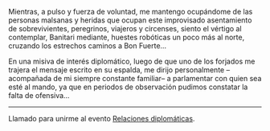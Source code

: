 Mientras, a pulso y fuerza de voluntad, me mantengo ocupándome de las personas malsanas y heridas que ocupan este improvisado asentamiento de sobrevivientes, peregrinos, viajeros y circenses, siento el vértigo al contemplar, Banitari mediante, huestes robóticas un poco más al norte, cruzando los estrechos caminos a Bon Fuerte…

En una misiva de interés diplomático, luego de que uno de los forjados me trajera el mensaje escrito en su espalda, me dirijo personalmente –acompañada de mi siempre constante familiar– a parlamentar con quien sea esté al mando, ya que en periodos de observación pudimos constatar la falta de ofensiva…

---

Llamado para unirme al evento [Relaciones diplomáticas](../../!EVENTOS/Relaciones%20diplomáticas.md).